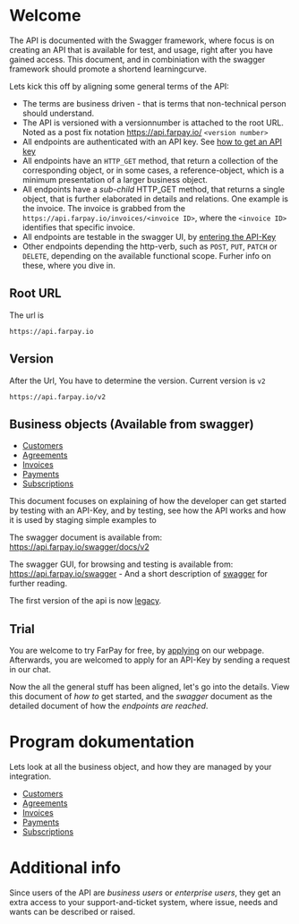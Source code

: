 # Welcome
The API is documented with the Swagger framework, where focus is on creating an API that is available for test, and usage, right after you have gained access. This document, and in combiniation with the swagger framework should promote a shortend learningcurve.

Lets kick this off by aligning some general terms of the API:
* The terms are business driven - that is terms that non-technical person should understand.
* The API is versioned with a versionnumber is attached to the root URL. Noted as a post fix notation https://api.farpay.io/ `<version number>`
* All endpoints are authenticated with an API key. See [how to get an API key](Api-Key-Get.md) 
* All endpoints have an `HTTP_GET` method, that return a collection of the corresponding object, or in some cases, a reference-object, which is a minimum presentation of a larger business object.
* All endpoints have a *sub-child* HTTP_GET method, that returns a single object, that is further elaborated in details and relations. One example is the invoice. The invoice is grabbed from the `https://api.farpay.io/invoices/<invoice ID>`, where the `<invoice ID>` identifies that specific invoice.
* All endpoints are testable in the swagger UI, by [entering the API-Key](API-Key-Input.md)
* Other endpoints depending the http-verb, such as `POST`, `PUT`, `PATCH` or `DELETE`, depending on the available functional scope. Furher info on these, where you dive in.


## Root URL
The url is 
```
https://api.farpay.io
```

## Version
After the Url, You have to determine the version. Current version is `v2`
```
https://api.farpay.io/v2
```
## Business objects (Available from swagger)
* [Customers](https://api.farpay.io/swagger/ui/index#/Customers)
* [Agreements](https://api.farpay.io/swagger/ui/index#/Agreements) 
* [Invoices](https://api.farpay.io/swagger/ui/index#/Invoices) 
* [Payments](https://api.farpay.io/swagger/ui/index#/Payments)
* [Subscriptions](https://api.farpay.io/swagger/ui/index#/Subscriptions)

This document focuses on explaining of how the developer can get started by testing with an API-Key, and by testing, see how the API works and how it is used by staging simple examples to 

The swagger document is available from: https://api.farpay.io/swagger/docs/v2

The swagger GUI, for browsing and testing is available from: https://api.farpay.io/swagger - And a short description of [swagger](http://swagger.io/docs/specification/what-is-swagger/) for further reading.

The first version of the api is now [legacy](README-Legacy.md).

## Trial
You are welcome to try FarPay for free, by [applying](https://www.farpay.io/dk/?showtrial=true) on our webpage. Afterwards, you are welcomed to apply for an API-Key by sending a request in our chat.

Now the all the general stuff has been aligned, let's go into the details. View this document of *how to* get started, and the *swagger* document as the detailed document of how the *endpoints are reached*.

# Program dokumentation
Lets look at all the business object, and how they are managed by your integration.
* [Customers](Customers.md)
* [Agreements](Agreements.md) 
* [Invoices](Invoices.md) 
* [Payments](Payments.md)
* [Subscriptions](Subscriptions.md)

# Additional info
Since users of the API are *business users* or *enterprise users*, they get an extra access to your support-and-ticket system, where issue, needs and wants can be described or raised. 
